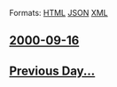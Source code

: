 
Formats: [HTML](2000/09/16/index.html)  [JSON](2000/09/16/index.json)  [XML](2000/09/16/index.xml)  

## [2000-09-16](/news/2000/09/16/index.md)

## [Previous Day...](/news/2000/09/15/index.md)

